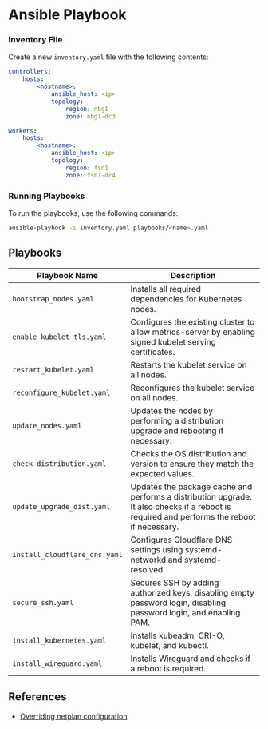 # Ansible Playbook

### Inventory File

Create a new `inventory.yaml` file with the following contents:

```yaml
controllers:
    hosts:
        <hostname>:
            ansible_host: <ip>
            topology:
                region: nbg1
                zone: nbg1-dc3

workers:
    hosts:
        <hostname>:
            ansible_host: <ip>
            topology:
                region: fsn1
                zone: fsn1-dc4
```

### Running Playbooks

To run the playbooks, use the following commands:

```sh
ansible-playbook -i inventory.yaml playbooks/<name>.yaml
```

## Playbooks

| Playbook Name                 | Description                                                                                                                                 |
| ----------------------------- | ------------------------------------------------------------------------------------------------------------------------------------------- |
| `bootstrap_nodes.yaml`        | Installs all required dependencies for Kubernetes nodes.                                                                                    |
| `enable_kubelet_tls.yaml`     | Configures the existing cluster to allow metrics-server by enabling signed kubelet serving certificates.                                    |
| `restart_kubelet.yaml`        | Restarts the kubelet service on all nodes.                                                                                                  |
| `reconfigure_kubelet.yaml`    | Reconfigures the kubelet service on all nodes.                                                                                              |
| `update_nodes.yaml`           | Updates the nodes by performing a distribution upgrade and rebooting if necessary.                                                          |
| `check_distribution.yaml`     | Checks the OS distribution and version to ensure they match the expected values.                                                            |
| `update_upgrade_dist.yaml`    | Updates the package cache and performs a distribution upgrade. It also checks if a reboot is required and performs the reboot if necessary. |
| `install_cloudflare_dns.yaml` | Configures Cloudflare DNS settings using systemd-networkd and systemd-resolved.                                                             |
| `secure_ssh.yaml`             | Secures SSH by adding authorized keys, disabling empty password login, disabling password login, and enabling PAM.                          |
| `install_kubernetes.yaml`     | Installs kubeadm, CRI-O, kubelet, and kubectl.                                                                                              |
| `install_wireguard.yaml`      | Installs Wireguard and checks if a reboot is required.                                                                                      |

## References

-   [Overriding netplan configuration](https://askubuntu.com/a/1483563)
